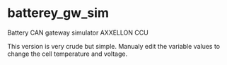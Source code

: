 # batterey_gw_sim
Battery CAN gateway simulator AXXELLON CCU

This version is very crude but simple. Manualy edit the variable values to change the cell temperature and voltage.
